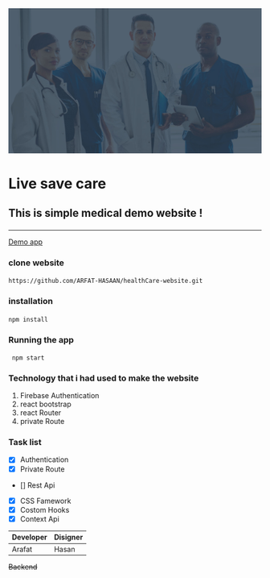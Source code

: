 <!-- genaret redmi -->

<img alt="Doct" src="./src/Images/BannerImg/doc.jpg" />

# Live save care

## <p> This is simple medical demo website ! </p>

---

[Demo app](https://stoic-beaver-e12537.netlify.app/)

### clone website

`https://github.com/ARFAT-HASAAN/healthCare-website.git `

### installation

`npm install`

### Running the app

` npm start`

### Technology that i had used to make the website

1. Firebase Authentication
2. react bootstrap
3. react Router
4. private Route

### Task list

- [x] Authentication
- [x] Private Route
- [] Rest Api
- [x] CSS Famework
- [x] Costom Hooks
- [x] Context Api

| Developer | Disigner |
| --------- | -------- |
| Arafat    | Hasan    |

~~Backend~~

